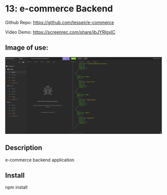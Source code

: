 # 13: e-commerce Backend

Github Repo: https://github.com/tesseir/e-commerce

Video Demo: https://screenrec.com/share/jbJYRlgxIC

## Image of use:

![image of use](https://raw.githubusercontent.com/tesseir/e-commerce/main/assets/Capture.PNG)

## Description

e-commerce backend application

## Install 

npm install

